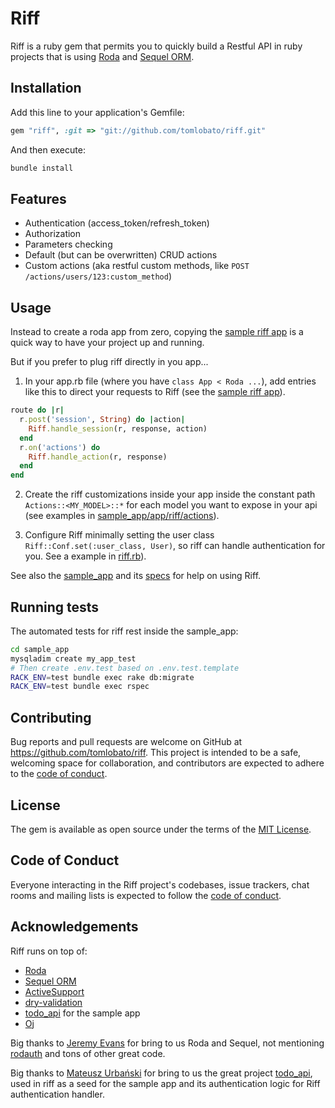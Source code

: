 # Riff

Riff is a ruby gem that permits you to quickly build a Restful API in ruby projects that is using [Roda](https://github.com/jeremyevans/roda) and [Sequel ORM](https://github.com/jeremyevans/sequel).

## Installation

Add this line to your application's Gemfile:

```ruby
gem "riff", :git => "git://github.com/tomlobato/riff.git"
```

And then execute:

```sh
bundle install
```

## Features

- Authentication (access_token/refresh_token)
- Authorization
- Parameters checking
- Default (but can be overwritten) CRUD actions
- Custom actions (aka restful custom methods, like `POST /actions/users/123:custom_method`)

## Usage

Instead to create a roda app from zero, copying the [sample riff app](https://github.com/tomlobato/riff/tree/main/sample_app) is a quick way to have your project up and running.

But if you prefer to plug riff directly in you app...

1) In your app.rb file (where you have `class App < Roda ...`), add entries like this to direct your requests to Riff (see the [sample riff app](https://github.com/tomlobato/riff/tree/main/sample_app)).

```ruby
route do |r|
  r.post('session', String) do |action|
    Riff.handle_session(r, response, action)
  end
  r.on('actions') do
    Riff.handle_action(r, response)
  end
end
```

2) Create the riff customizations inside your app inside the constant path `Actions::<MY_MODEL>::*` for each model you want to expose in your api (see examples in [sample_app/app/riff/actions](https://github.com/tomlobato/riff/tree/main/sample_app/app/riff/actions)).

3) Configure Riff minimally setting the user class `Riff::Conf.set(:user_class, User)`, so riff can handle authentication for you. See a example in [riff.rb](https://github.com/tomlobato/riff/tree/main/sample_app/system/boot/riff.rb)).

See also the [sample_app](https://github.com/tomlobato/riff/tree/main/sample_app) and its [specs](https://github.com/tomlobato/riff/tree/main/sample_app/spec) for help on using Riff.

## Running tests

The automated tests for riff rest inside the sample_app:

```sh
cd sample_app
mysqladim create my_app_test
# Then create .env.test based on .env.test.template
RACK_ENV=test bundle exec rake db:migrate
RACK_ENV=test bundle exec rspec
```

## Contributing

Bug reports and pull requests are welcome on GitHub at https://github.com/tomlobato/riff. This project is intended to be a safe, welcoming space for collaboration, and contributors are expected to adhere to the [code of conduct](https://github.com/tomlobato/riff/blob/main/CODE_OF_CONDUCT.md).

## License

The gem is available as open source under the terms of the [MIT License](https://opensource.org/licenses/MIT).

## Code of Conduct

Everyone interacting in the Riff project's codebases, issue trackers, chat rooms and mailing lists is expected to follow the [code of conduct](https://github.com/tomlobato/riff/blob/main/CODE_OF_CONDUCT.md).

## Acknowledgements

Riff runs on top of:

- [Roda](https://github.com/jeremyevans/roda)
- [Sequel ORM](https://github.com/jeremyevans/sequel)
- [ActiveSupport](https://github.com/rails/rails/tree/main/activesupport)
- [dry-validation](https://github.com/dry-rb/dry-validation)
- [todo_api](https://github.com/MatUrbanski/todo_api) for the sample app
- [Oj](https://github.com/ohler55/oj)

Big thanks to [Jeremy Evans](https://github.com/jeremyevans) for bring to us Roda and Sequel, not mentioning [rodauth](https://github.com/jeremyevans/rodauth) and tons of other great code.

Big thanks to [Mateusz Urbański](https://github.com/MatUrbanski) for bring to us the great project [todo_api](https://github.com/MatUrbanski/todo_api), used in riff as a seed for the sample app and its authentication logic for Riff authentication handler.
